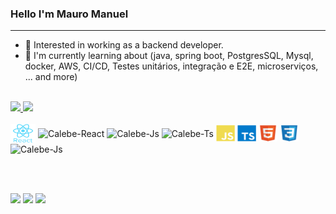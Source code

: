### Hello I'm Mauro Manuel
<hr>

- 🔭 Interested in working as a backend developer.
- 🌱 I'm currently learning about (java, spring boot, PostgresSQL, Mysql, docker, AWS, CI/CD, Testes unitários,  integração e E2E, microserviços,   ... and more)

<br>
 <div>
  <a href="https://github.com/masprog2022">
  <img height="150em" src="https://github-readme-stats.vercel.app/api?username=masprog2022&show_icons=true&theme=swift&include_all_commits=true&count_private=true&hide=contribs"/>
  <img height="150em" src="https://github-readme-stats.vercel.app/api/top-langs/?username=masprog2022&layout=compact&langs_count=6&theme=swift"/>
</div>

<br>

<div style="display: inline-block">
  
  <img align="center" alt="Calebe-React" height="30" width="40" src="https://raw.githubusercontent.com/devicons/devicon/master/icons/react/react-original-wordmark.svg">
  <img align="center" alt="Calebe-React" height="30" width="40" src="https://cdn.jsdelivr.net/gh/devicons/devicon/icons/java/java-original-wordmark.svg">
  <img align="center" alt="Calebe-Js" height="26" width="30" src="https://cdn.jsdelivr.net/gh/devicons/devicon/icons/spring/spring-original-wordmark.svg">
  <img align="center" alt="Calebe-Ts" height="40" width="30" src="https://cdn.jsdelivr.net/gh/devicons/devicon/icons/nodejs/nodejs-original-wordmark.svg">

 

  <img align="center" alt="Calebe-Js" height="26" width="30" src="https://raw.githubusercontent.com/devicons/devicon/master/icons/javascript/javascript-plain.svg">
  
  <img align="center" alt="Calebe-Ts" height="26" width="30" src="https://raw.githubusercontent.com/devicons/devicon/master/icons/typescript/typescript-plain.svg">
  <img align="center" alt="Calebe-HTML" height="26" width="30" src="https://raw.githubusercontent.com/devicons/devicon/master/icons/html5/html5-original.svg">
  <img align="center" alt="Calebe-CSS" height="26" width="30" src="https://raw.githubusercontent.com/devicons/devicon/master/icons/css3/css3-original.svg">
    <img align="center" alt="Calebe-Js" height="30" width="30" src="https://cdn.jsdelivr.net/gh/devicons/devicon/icons/amazonwebservices/amazonwebservices-original-wordmark.svg">
  
</div>
 
 <br><br>

<div> 
<a href="https://https://www.linkedin.com/in/mauro-manuel-522947b2/" target="_blank"><img src="https://img.shields.io/badge/-LinkedIn-%230077B5?style=for-the-badge&logo=linkedin&logoColor=white" target="_blank"></a> 
  <a href="#" target="_blank"><img src="https://img.shields.io/badge/-Facebook-3B5998?style=for-the-badge&logo=facebook&logoColor=white" target="_blank"></a>
  <a href = "masprog2022@gmail"><img src="https://img.shields.io/badge/-Gmail-db4a39?style=for-the-badge&logo=gmail&logoColor=white" target="_blank"></a>
</div>


